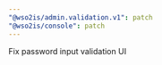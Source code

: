 ```yaml
---
"@wso2is/admin.validation.v1": patch
"@wso2is/console": patch
---
```


Fix password input validation UI
